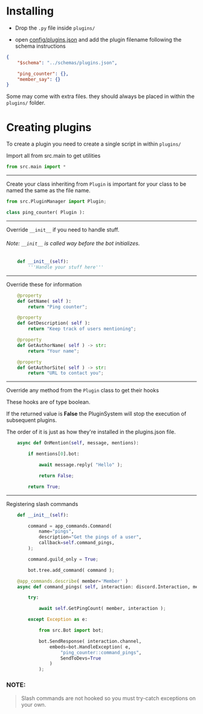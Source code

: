 # Installing

- Drop the `.py` file inside `plugins/`

- open [config/plugins.json](/config/plugins.json) and add the plugin filename following the schema instructions

```json
{
    "$schema": "../schemas/plugins.json",

    "ping_counter": {},
    "member_say": {}
}
```

Some may come with extra files. they should always be placed in within the `plugins/` folder.

# Creating plugins

To create a plugin you need to create a single script in within `plugins/` 

Import all from src.main to get utilities

```py
from src.main import *
```

---

Create your class inheriting from `Plugin` is important for your class to be named the same as the file name.

```py
from src.PluginManager import Plugin;

class ping_counter( Plugin ):
```

---

Override `__init__` if you need to handle stuff.

###### Note: `__init__` is called way before the bot initializes.

```py
    def __init__(self):
        '''Handle your stuff here'''
```

---

Override these for information

```py
    @property
    def GetName( self ):
        return "Ping counter";

    @property
    def GetDescription( self ):
        return "Keep track of users mentioning";

    @property
    def GetAuthorName( self ) -> str:
        return "Your name";

    @property
    def GetAuthorSite( self ) -> str:
        return "URL to contact you";
```

---

Override any method from the `Plugin` class to get their hooks

These hooks are of type boolean.

If the returned value is **False** the PluginSystem will stop the execution of subsequent plugins.

The order of it is just as how they're installed in the plugins.json file.

```py
    async def OnMention(self, message, mentions):

        if mentions[0].bot:

            await message.reply( "Hello" );

            return False;

        return True;
```

---

Registering slash commands

```py
    def __init__(self):

        command = app_commands.Command(
            name="pings",
            description="Get the pings of a user",
            callback=self.command_pings,
        );

        command.guild_only = True;

        bot.tree.add_command( command );

    @app_commands.describe( member='Member' )
    async def command_pings( self, interaction: discord.Interaction, member: discord.Member ):

        try:

            await self.GetPingCount( member, interaction );

        except Exception as e:

            from src.Bot import bot;

            bot.SendResponse( interaction.channel,
                embeds=bot.HandleException( e,
                    "ping_counter::command_pings",
                    SendToDevs=True
                )
            );
```

### NOTE:
> Slash commands are not hooked so you must try-catch exceptions on your own.